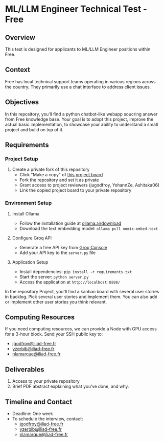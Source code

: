 # ML/LLM Engineer Technical Test - Free

## Overview
This test is designed for applicants to ML/LLM Engineer positions within Free.

## Context
Free has local technical support teams operating in various regions across the country. They primarily use a chat interface to address client issues.

## Objectives
In this repository, you'll find a python chatbot-like webapp soucring answer from Free knowledge base. Your goal is to adopt this project, improve the actual basic implementation, to showcase your ability to understand a small project and build on top of it.


## Requirements
### Project Setup
1. Create a private fork of this repository
   - Click "Make a copy" of [this project board](https://github.com/users/jugodfroy/projects/1)
   - Fork the repository and set it as private
   - Grant access to project reviewers (jugodfroy, YohannZe, Ashitaka06)
   - Link the copied project board to your private repository

### Environment Setup
1. Install Ollama
   - Follow the installation guide at [ollama.ai/download](https://ollama.ai/download)
   - Download the text embedding model: `ollama pull nomic-embed-text`

2. Configure Groq API
   - Generate a free API key from [Groq Console](https://console.groq.com/keys)
   - Add your API key to the `server.py` file

3. Application Setup
   - Install dependencies: `pip install -r requirements.txt`
   - Start the server: `python server.py`
   - Access the application at `http://localhost:8888/`

In the repository Project, you'll find a kanban board with several user stories in backlog. Pick several user stories and implement them. You can also add or implement other user stories you think relevant.

## Computing Resources
If you need computing resources, we can provide a Node with GPU access for a 3-hour block. Send your SSH public key to:
- jgodfroy@iliad-free.fr
- yzerbib@iliad-free.fr
- nlamarque@iliad-free.fr

## Deliverables
1. Access to your private repository
2. Brief PDF abstract explaining what you've done, and why.

## Timeline and Contact
- Deadline: One week
- To schedule the interview, contact:
  - jgodfroy@iliad-free.fr
  - yzerbib@iliad-free.fr
  - nlamarque@iliad-free.fr

